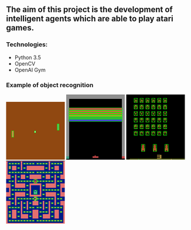 ## The aim of this project is the development of intelligent agents which are able to play atari games.

### Technologies:
* Python 3.5
* OpenCV
* OpenAI Gym

### Example of object recognition
![Pong](https://github.com/iNomaD/feature-rl-atari/blob/master/res/animation/Pong.gif)
![Breakout](https://github.com/iNomaD/feature-rl-atari/blob/master/res/animation/Breakout.gif)
![SpaceInvaders](https://github.com/iNomaD/feature-rl-atari/blob/master/res/animation/SpaceInvaders.gif)
![MsPacman](https://github.com/iNomaD/feature-rl-atari/blob/master/res/animation/MsPacman.gif)


